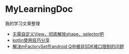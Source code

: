 # MyLearningDoc
我的学习文章整理

- [无需自定义View，彻底解放shape，selector吧](https://juejin.im/post/5b9682ebe51d450e543e3495)
- [kotlin使用技巧分享](https://github.com/JavaNoober/MyLearningDoc/blob/master/kotlin%E4%BD%BF%E7%94%A8%E6%8A%80%E5%B7%A7%E5%88%86%E4%BA%AB/kotlin%E4%BD%BF%E7%94%A8%E6%8A%80%E5%B7%A7%E5%88%86%E4%BA%AB.md)
- [解决mFactorySet在android Q中被非SDK接口限制的问题](https://github.com/JavaNoober/MyLearningDoc/blob/master/%E8%A7%A3%E5%86%B3mFactorySet%E5%9C%A8android%20Q%E4%B8%AD%E8%A2%AB%E9%9D%9ESDK%E6%8E%A5%E5%8F%A3%E9%99%90%E5%88%B6%E7%9A%84%E9%97%AE%E9%A2%98/%E8%A7%A3%E5%86%B3mFactorySet%E5%9C%A8android%20Q%E4%B8%AD%E8%A2%AB%E9%9D%9ESDK%E6%8E%A5%E5%8F%A3%E9%99%90%E5%88%B6%E7%9A%84%E9%97%AE%E9%A2%98.md)
